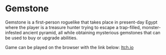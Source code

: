 # Gemstone

Gemstone is a first-person roguelike that takes place in present-day Egypt where the player is a treasure hunter trying to escape a trap-filled, monster-infested ancient pyramid, all while obtaining mysterious gemstones that can be used to buy or upgrade abilities.

Game can be played on the browser with the link below:
[Itch.io](https://distortedcs.itch.io/gemstone)
